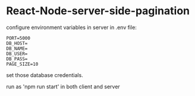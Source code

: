# React-Node-server-side-pagination

configure environment variables in server in .env file:

```
PORT=5000
DB_HOST=
DB_NAME=
DB_USER=
DB_PASS=
PAGE_SIZE=10
```
set those database credentials.

run as 'npm run start' in both client and server

